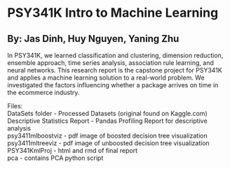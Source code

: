 # PSY341K Intro to Machine Learning
## By: Jas Dinh, Huy Nguyen, Yaning Zhu

In PSY341K, we learned classification and clustering, dimension reduction, ensemble approach, time series analysis, association rule learning, and neural networks.
This research report is the capstone project for PSY341K and applies a machine learning solution to a real-world problem.
We investigated the factors influencing whether a package arrives on time in the ecommerce industry.


Files:  
DataSets folder - Processed Datasets (original found on Kaggle.com)  
Descriptive Statistics Report - Pandas Profiling Report for descriptive analysis  
psy3411mlboostviz - pdf image of boosted decision tree visualization  
psy3411mltreeviz - pdf image of unboosted decision tree visualization  
PSY341KmlProj - html and rmd of final report  
pca - contains PCA python script  